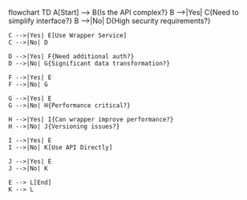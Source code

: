 flowchart TD
    A[Start] --> B{Is the API complex?}
    B -->|Yes| C{Need to simplify interface?}
    B -->|No| D{High security requirements?}
    
    C -->|Yes| E[Use Wrapper Service]
    C -->|No| D
    
    D -->|Yes| F{Need additional auth?}
    D -->|No| G{Significant data transformation?}
    
    F -->|Yes| E
    F -->|No| G
    
    G -->|Yes| E
    G -->|No| H{Performance critical?}
    
    H -->|Yes| I{Can wrapper improve performance?}
    H -->|No| J{Versioning issues?}
    
    I -->|Yes| E
    I -->|No| K[Use API Directly]
    
    J -->|Yes| E
    J -->|No| K
    
    E --> L[End]
    K --> L
